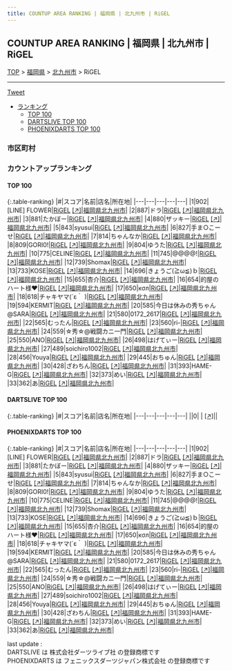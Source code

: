 ```yaml
---
title: COUNTUP AREA RANKING | 福岡県 | 北九州市 | RiGEL
---
```

## COUNTUP AREA RANKING | 福岡県 | 北九州市 | RiGEL

[TOP](/darts/rank/) > [福岡県](/darts/rank/福岡県/) > [北九州市](/darts/rank/福岡県/北九州市/) > RiGEL

___

<a href="https://twitter.com/share?ref_src=twsrc%5Etfw" data-text="COUNTUP AREA RANKING | 福岡県北九州市RiGEL" class="twitter-share-button" data-hashtags="DARTSLIVE,PHOENIXDARTS,darts,ダーツ" data-show-count="false">Tweet</a>

* [ランキング](#カウントアップランキング)
    * [TOP 100](#top-100)
    * [DARTSLIVE TOP 100](#dartslive-top-100)
    * [PHOENIXDARTS TOP 100](#phoenixdarts-top-100)

### 市区町村

<ul>

</ul>

### カウントアップランキング

#### TOP 100



{:.table-ranking}
|#|スコア|名前|店名|所在地|
|---|---|---|---|---|
|1|902|<span class="rank-name-pd">[LINE] FLOWER</span>|<a href="/darts/rank/shops/88170.html">RiGEL</a> <a href="https://vs.phoenixdarts.com/jp/shop/shopDetailInfo/s_88170?s_seq=88170">[↗]</a>|<a href="/darts/rank/福岡県/北九州市">福岡県北九州市</a>|
|2|887|<span class="rank-name-pd">ドラ</span>|<a href="/darts/rank/shops/88170.html">RiGEL</a> <a href="https://vs.phoenixdarts.com/jp/shop/shopDetailInfo/s_88170?s_seq=88170">[↗]</a>|<a href="/darts/rank/福岡県/北九州市">福岡県北九州市</a>|
|3|881|<span class="rank-name-pd">たかぼー</span>|<a href="/darts/rank/shops/88170.html">RiGEL</a> <a href="https://vs.phoenixdarts.com/jp/shop/shopDetailInfo/s_88170?s_seq=88170">[↗]</a>|<a href="/darts/rank/福岡県/北九州市">福岡県北九州市</a>|
|4|880|<span class="rank-name-pd">ザッキー</span>|<a href="/darts/rank/shops/88170.html">RiGEL</a> <a href="https://vs.phoenixdarts.com/jp/shop/shopDetailInfo/s_88170?s_seq=88170">[↗]</a>|<a href="/darts/rank/福岡県/北九州市">福岡県北九州市</a>|
|5|843|<span class="rank-name-pd">syusui</span>|<a href="/darts/rank/shops/88170.html">RiGEL</a> <a href="https://vs.phoenixdarts.com/jp/shop/shopDetailInfo/s_88170?s_seq=88170">[↗]</a>|<a href="/darts/rank/福岡県/北九州市">福岡県北九州市</a>|
|6|827|<span class="rank-name-pd">手ま○こーせ</span>|<a href="/darts/rank/shops/88170.html">RiGEL</a> <a href="https://vs.phoenixdarts.com/jp/shop/shopDetailInfo/s_88170?s_seq=88170">[↗]</a>|<a href="/darts/rank/福岡県/北九州市">福岡県北九州市</a>|
|7|814|<span class="rank-name-pd">ちゃんなか</span>|<a href="/darts/rank/shops/88170.html">RiGEL</a> <a href="https://vs.phoenixdarts.com/jp/shop/shopDetailInfo/s_88170?s_seq=88170">[↗]</a>|<a href="/darts/rank/福岡県/北九州市">福岡県北九州市</a>|
|8|809|<span class="rank-name-pd">GORI0!</span>|<a href="/darts/rank/shops/88170.html">RiGEL</a> <a href="https://vs.phoenixdarts.com/jp/shop/shopDetailInfo/s_88170?s_seq=88170">[↗]</a>|<a href="/darts/rank/福岡県/北九州市">福岡県北九州市</a>|
|9|804|<span class="rank-name-pd">ゆうた</span>|<a href="/darts/rank/shops/88170.html">RiGEL</a> <a href="https://vs.phoenixdarts.com/jp/shop/shopDetailInfo/s_88170?s_seq=88170">[↗]</a>|<a href="/darts/rank/福岡県/北九州市">福岡県北九州市</a>|
|10|775|<span class="rank-name-pd">CELINE</span>|<a href="/darts/rank/shops/88170.html">RiGEL</a> <a href="https://vs.phoenixdarts.com/jp/shop/shopDetailInfo/s_88170?s_seq=88170">[↗]</a>|<a href="/darts/rank/福岡県/北九州市">福岡県北九州市</a>|
|11|745|<span class="rank-name-pd">@@@@!</span>|<a href="/darts/rank/shops/88170.html">RiGEL</a> <a href="https://vs.phoenixdarts.com/jp/shop/shopDetailInfo/s_88170?s_seq=88170">[↗]</a>|<a href="/darts/rank/福岡県/北九州市">福岡県北九州市</a>|
|12|739|<span class="rank-name-pd">Shomax</span>|<a href="/darts/rank/shops/88170.html">RiGEL</a> <a href="https://vs.phoenixdarts.com/jp/shop/shopDetailInfo/s_88170?s_seq=88170">[↗]</a>|<a href="/darts/rank/福岡県/北九州市">福岡県北九州市</a>|
|13|733|<span class="rank-name-pd">KOSE</span>|<a href="/darts/rank/shops/88170.html">RiGEL</a> <a href="https://vs.phoenixdarts.com/jp/shop/shopDetailInfo/s_88170?s_seq=88170">[↗]</a>|<a href="/darts/rank/福岡県/北九州市">福岡県北九州市</a>|
|14|696|<span class="rank-name-pd">きょうご(≧ω≦)ｂ</span>|<a href="/darts/rank/shops/88170.html">RiGEL</a> <a href="https://vs.phoenixdarts.com/jp/shop/shopDetailInfo/s_88170?s_seq=88170">[↗]</a>|<a href="/darts/rank/福岡県/北九州市">福岡県北九州市</a>|
|15|655|<span class="rank-name-pd">杏介</span>|<a href="/darts/rank/shops/88170.html">RiGEL</a> <a href="https://vs.phoenixdarts.com/jp/shop/shopDetailInfo/s_88170?s_seq=88170">[↗]</a>|<a href="/darts/rank/福岡県/北九州市">福岡県北九州市</a>|
|16|654|<span class="rank-name-pd">的屋のハート様♥️</span>|<a href="/darts/rank/shops/88170.html">RiGEL</a> <a href="https://vs.phoenixdarts.com/jp/shop/shopDetailInfo/s_88170?s_seq=88170">[↗]</a>|<a href="/darts/rank/福岡県/北九州市">福岡県北九州市</a>|
|17|650|<span class="rank-name-pd">кσл</span>|<a href="/darts/rank/shops/88170.html">RiGEL</a> <a href="https://vs.phoenixdarts.com/jp/shop/shopDetailInfo/s_88170?s_seq=88170">[↗]</a>|<a href="/darts/rank/福岡県/北九州市">福岡県北九州市</a>|
|18|618|<span class="rank-name-pd">チャキヤマ(´ε｀ )</span>|<a href="/darts/rank/shops/88170.html">RiGEL</a> <a href="https://vs.phoenixdarts.com/jp/shop/shopDetailInfo/s_88170?s_seq=88170">[↗]</a>|<a href="/darts/rank/福岡県/北九州市">福岡県北九州市</a>|
|19|594|<span class="rank-name-pd">KERMIT</span>|<a href="/darts/rank/shops/88170.html">RiGEL</a> <a href="https://vs.phoenixdarts.com/jp/shop/shopDetailInfo/s_88170?s_seq=88170">[↗]</a>|<a href="/darts/rank/福岡県/北九州市">福岡県北九州市</a>|
|20|585|<span class="rank-name-pd">今日は休みの秀ちゃん@SARA</span>|<a href="/darts/rank/shops/88170.html">RiGEL</a> <a href="https://vs.phoenixdarts.com/jp/shop/shopDetailInfo/s_88170?s_seq=88170">[↗]</a>|<a href="/darts/rank/福岡県/北九州市">福岡県北九州市</a>|
|21|580|<span class="rank-name-pd">0172_2617</span>|<a href="/darts/rank/shops/88170.html">RiGEL</a> <a href="https://vs.phoenixdarts.com/jp/shop/shopDetailInfo/s_88170?s_seq=88170">[↗]</a>|<a href="/darts/rank/福岡県/北九州市">福岡県北九州市</a>|
|22|565|<span class="rank-name-pd">むったん</span>|<a href="/darts/rank/shops/88170.html">RiGEL</a> <a href="https://vs.phoenixdarts.com/jp/shop/shopDetailInfo/s_88170?s_seq=88170">[↗]</a>|<a href="/darts/rank/福岡県/北九州市">福岡県北九州市</a>|
|23|560|<span class="rank-name-pd">ri-</span>|<a href="/darts/rank/shops/88170.html">RiGEL</a> <a href="https://vs.phoenixdarts.com/jp/shop/shopDetailInfo/s_88170?s_seq=88170">[↗]</a>|<a href="/darts/rank/福岡県/北九州市">福岡県北九州市</a>|
|24|559|<span class="rank-name-pd">☆秀☆@戦闘カニ一門</span>|<a href="/darts/rank/shops/88170.html">RiGEL</a> <a href="https://vs.phoenixdarts.com/jp/shop/shopDetailInfo/s_88170?s_seq=88170">[↗]</a>|<a href="/darts/rank/福岡県/北九州市">福岡県北九州市</a>|
|25|550|<span class="rank-name-pd">ANO</span>|<a href="/darts/rank/shops/88170.html">RiGEL</a> <a href="https://vs.phoenixdarts.com/jp/shop/shopDetailInfo/s_88170?s_seq=88170">[↗]</a>|<a href="/darts/rank/福岡県/北九州市">福岡県北九州市</a>|
|26|498|<span class="rank-name-pd">はげてぃー</span>|<a href="/darts/rank/shops/88170.html">RiGEL</a> <a href="https://vs.phoenixdarts.com/jp/shop/shopDetailInfo/s_88170?s_seq=88170">[↗]</a>|<a href="/darts/rank/福岡県/北九州市">福岡県北九州市</a>|
|27|489|<span class="rank-name-pd">soichiro1002</span>|<a href="/darts/rank/shops/88170.html">RiGEL</a> <a href="https://vs.phoenixdarts.com/jp/shop/shopDetailInfo/s_88170?s_seq=88170">[↗]</a>|<a href="/darts/rank/福岡県/北九州市">福岡県北九州市</a>|
|28|456|<span class="rank-name-pd">Youya</span>|<a href="/darts/rank/shops/88170.html">RiGEL</a> <a href="https://vs.phoenixdarts.com/jp/shop/shopDetailInfo/s_88170?s_seq=88170">[↗]</a>|<a href="/darts/rank/福岡県/北九州市">福岡県北九州市</a>|
|29|445|<span class="rank-name-pd">おちゅん</span>|<a href="/darts/rank/shops/88170.html">RiGEL</a> <a href="https://vs.phoenixdarts.com/jp/shop/shopDetailInfo/s_88170?s_seq=88170">[↗]</a>|<a href="/darts/rank/福岡県/北九州市">福岡県北九州市</a>|
|30|428|<span class="rank-name-pd">ざわちん</span>|<a href="/darts/rank/shops/88170.html">RiGEL</a> <a href="https://vs.phoenixdarts.com/jp/shop/shopDetailInfo/s_88170?s_seq=88170">[↗]</a>|<a href="/darts/rank/福岡県/北九州市">福岡県北九州市</a>|
|31|393|<span class="rank-name-pd">HAME-G</span>|<a href="/darts/rank/shops/88170.html">RiGEL</a> <a href="https://vs.phoenixdarts.com/jp/shop/shopDetailInfo/s_88170?s_seq=88170">[↗]</a>|<a href="/darts/rank/福岡県/北九州市">福岡県北九州市</a>|
|32|373|<span class="rank-name-pd">めい</span>|<a href="/darts/rank/shops/88170.html">RiGEL</a> <a href="https://vs.phoenixdarts.com/jp/shop/shopDetailInfo/s_88170?s_seq=88170">[↗]</a>|<a href="/darts/rank/福岡県/北九州市">福岡県北九州市</a>|
|33|362|<span class="rank-name-pd">あ</span>|<a href="/darts/rank/shops/88170.html">RiGEL</a> <a href="https://vs.phoenixdarts.com/jp/shop/shopDetailInfo/s_88170?s_seq=88170">[↗]</a>|<a href="/darts/rank/福岡県/北九州市">福岡県北九州市</a>|


#### DARTSLIVE TOP 100



{:.table-ranking}
|#|スコア|名前|店名|所在地|
|---|---|---|---|---|
||0|<span class="rank-name-dl"> </span>|<a href="/darts/rank/shops/.html"></a> <a href="">[↗]</a>|<a href="/darts/rank//"></a>|


#### PHOENIXDARTS TOP 100



{:.table-ranking}
|#|スコア|名前|店名|所在地|
|---|---|---|---|---|
|1|902|<span class="rank-name-pd">[LINE] FLOWER</span>|<a href="/darts/rank/shops/88170.html">RiGEL</a> <a href="https://vs.phoenixdarts.com/jp/shop/shopDetailInfo/s_88170?s_seq=88170">[↗]</a>|<a href="/darts/rank/福岡県/北九州市">福岡県北九州市</a>|
|2|887|<span class="rank-name-pd">ドラ</span>|<a href="/darts/rank/shops/88170.html">RiGEL</a> <a href="https://vs.phoenixdarts.com/jp/shop/shopDetailInfo/s_88170?s_seq=88170">[↗]</a>|<a href="/darts/rank/福岡県/北九州市">福岡県北九州市</a>|
|3|881|<span class="rank-name-pd">たかぼー</span>|<a href="/darts/rank/shops/88170.html">RiGEL</a> <a href="https://vs.phoenixdarts.com/jp/shop/shopDetailInfo/s_88170?s_seq=88170">[↗]</a>|<a href="/darts/rank/福岡県/北九州市">福岡県北九州市</a>|
|4|880|<span class="rank-name-pd">ザッキー</span>|<a href="/darts/rank/shops/88170.html">RiGEL</a> <a href="https://vs.phoenixdarts.com/jp/shop/shopDetailInfo/s_88170?s_seq=88170">[↗]</a>|<a href="/darts/rank/福岡県/北九州市">福岡県北九州市</a>|
|5|843|<span class="rank-name-pd">syusui</span>|<a href="/darts/rank/shops/88170.html">RiGEL</a> <a href="https://vs.phoenixdarts.com/jp/shop/shopDetailInfo/s_88170?s_seq=88170">[↗]</a>|<a href="/darts/rank/福岡県/北九州市">福岡県北九州市</a>|
|6|827|<span class="rank-name-pd">手ま○こーせ</span>|<a href="/darts/rank/shops/88170.html">RiGEL</a> <a href="https://vs.phoenixdarts.com/jp/shop/shopDetailInfo/s_88170?s_seq=88170">[↗]</a>|<a href="/darts/rank/福岡県/北九州市">福岡県北九州市</a>|
|7|814|<span class="rank-name-pd">ちゃんなか</span>|<a href="/darts/rank/shops/88170.html">RiGEL</a> <a href="https://vs.phoenixdarts.com/jp/shop/shopDetailInfo/s_88170?s_seq=88170">[↗]</a>|<a href="/darts/rank/福岡県/北九州市">福岡県北九州市</a>|
|8|809|<span class="rank-name-pd">GORI0!</span>|<a href="/darts/rank/shops/88170.html">RiGEL</a> <a href="https://vs.phoenixdarts.com/jp/shop/shopDetailInfo/s_88170?s_seq=88170">[↗]</a>|<a href="/darts/rank/福岡県/北九州市">福岡県北九州市</a>|
|9|804|<span class="rank-name-pd">ゆうた</span>|<a href="/darts/rank/shops/88170.html">RiGEL</a> <a href="https://vs.phoenixdarts.com/jp/shop/shopDetailInfo/s_88170?s_seq=88170">[↗]</a>|<a href="/darts/rank/福岡県/北九州市">福岡県北九州市</a>|
|10|775|<span class="rank-name-pd">CELINE</span>|<a href="/darts/rank/shops/88170.html">RiGEL</a> <a href="https://vs.phoenixdarts.com/jp/shop/shopDetailInfo/s_88170?s_seq=88170">[↗]</a>|<a href="/darts/rank/福岡県/北九州市">福岡県北九州市</a>|
|11|745|<span class="rank-name-pd">@@@@!</span>|<a href="/darts/rank/shops/88170.html">RiGEL</a> <a href="https://vs.phoenixdarts.com/jp/shop/shopDetailInfo/s_88170?s_seq=88170">[↗]</a>|<a href="/darts/rank/福岡県/北九州市">福岡県北九州市</a>|
|12|739|<span class="rank-name-pd">Shomax</span>|<a href="/darts/rank/shops/88170.html">RiGEL</a> <a href="https://vs.phoenixdarts.com/jp/shop/shopDetailInfo/s_88170?s_seq=88170">[↗]</a>|<a href="/darts/rank/福岡県/北九州市">福岡県北九州市</a>|
|13|733|<span class="rank-name-pd">KOSE</span>|<a href="/darts/rank/shops/88170.html">RiGEL</a> <a href="https://vs.phoenixdarts.com/jp/shop/shopDetailInfo/s_88170?s_seq=88170">[↗]</a>|<a href="/darts/rank/福岡県/北九州市">福岡県北九州市</a>|
|14|696|<span class="rank-name-pd">きょうご(≧ω≦)ｂ</span>|<a href="/darts/rank/shops/88170.html">RiGEL</a> <a href="https://vs.phoenixdarts.com/jp/shop/shopDetailInfo/s_88170?s_seq=88170">[↗]</a>|<a href="/darts/rank/福岡県/北九州市">福岡県北九州市</a>|
|15|655|<span class="rank-name-pd">杏介</span>|<a href="/darts/rank/shops/88170.html">RiGEL</a> <a href="https://vs.phoenixdarts.com/jp/shop/shopDetailInfo/s_88170?s_seq=88170">[↗]</a>|<a href="/darts/rank/福岡県/北九州市">福岡県北九州市</a>|
|16|654|<span class="rank-name-pd">的屋のハート様♥️</span>|<a href="/darts/rank/shops/88170.html">RiGEL</a> <a href="https://vs.phoenixdarts.com/jp/shop/shopDetailInfo/s_88170?s_seq=88170">[↗]</a>|<a href="/darts/rank/福岡県/北九州市">福岡県北九州市</a>|
|17|650|<span class="rank-name-pd">кσл</span>|<a href="/darts/rank/shops/88170.html">RiGEL</a> <a href="https://vs.phoenixdarts.com/jp/shop/shopDetailInfo/s_88170?s_seq=88170">[↗]</a>|<a href="/darts/rank/福岡県/北九州市">福岡県北九州市</a>|
|18|618|<span class="rank-name-pd">チャキヤマ(´ε｀ )</span>|<a href="/darts/rank/shops/88170.html">RiGEL</a> <a href="https://vs.phoenixdarts.com/jp/shop/shopDetailInfo/s_88170?s_seq=88170">[↗]</a>|<a href="/darts/rank/福岡県/北九州市">福岡県北九州市</a>|
|19|594|<span class="rank-name-pd">KERMIT</span>|<a href="/darts/rank/shops/88170.html">RiGEL</a> <a href="https://vs.phoenixdarts.com/jp/shop/shopDetailInfo/s_88170?s_seq=88170">[↗]</a>|<a href="/darts/rank/福岡県/北九州市">福岡県北九州市</a>|
|20|585|<span class="rank-name-pd">今日は休みの秀ちゃん@SARA</span>|<a href="/darts/rank/shops/88170.html">RiGEL</a> <a href="https://vs.phoenixdarts.com/jp/shop/shopDetailInfo/s_88170?s_seq=88170">[↗]</a>|<a href="/darts/rank/福岡県/北九州市">福岡県北九州市</a>|
|21|580|<span class="rank-name-pd">0172_2617</span>|<a href="/darts/rank/shops/88170.html">RiGEL</a> <a href="https://vs.phoenixdarts.com/jp/shop/shopDetailInfo/s_88170?s_seq=88170">[↗]</a>|<a href="/darts/rank/福岡県/北九州市">福岡県北九州市</a>|
|22|565|<span class="rank-name-pd">むったん</span>|<a href="/darts/rank/shops/88170.html">RiGEL</a> <a href="https://vs.phoenixdarts.com/jp/shop/shopDetailInfo/s_88170?s_seq=88170">[↗]</a>|<a href="/darts/rank/福岡県/北九州市">福岡県北九州市</a>|
|23|560|<span class="rank-name-pd">ri-</span>|<a href="/darts/rank/shops/88170.html">RiGEL</a> <a href="https://vs.phoenixdarts.com/jp/shop/shopDetailInfo/s_88170?s_seq=88170">[↗]</a>|<a href="/darts/rank/福岡県/北九州市">福岡県北九州市</a>|
|24|559|<span class="rank-name-pd">☆秀☆@戦闘カニ一門</span>|<a href="/darts/rank/shops/88170.html">RiGEL</a> <a href="https://vs.phoenixdarts.com/jp/shop/shopDetailInfo/s_88170?s_seq=88170">[↗]</a>|<a href="/darts/rank/福岡県/北九州市">福岡県北九州市</a>|
|25|550|<span class="rank-name-pd">ANO</span>|<a href="/darts/rank/shops/88170.html">RiGEL</a> <a href="https://vs.phoenixdarts.com/jp/shop/shopDetailInfo/s_88170?s_seq=88170">[↗]</a>|<a href="/darts/rank/福岡県/北九州市">福岡県北九州市</a>|
|26|498|<span class="rank-name-pd">はげてぃー</span>|<a href="/darts/rank/shops/88170.html">RiGEL</a> <a href="https://vs.phoenixdarts.com/jp/shop/shopDetailInfo/s_88170?s_seq=88170">[↗]</a>|<a href="/darts/rank/福岡県/北九州市">福岡県北九州市</a>|
|27|489|<span class="rank-name-pd">soichiro1002</span>|<a href="/darts/rank/shops/88170.html">RiGEL</a> <a href="https://vs.phoenixdarts.com/jp/shop/shopDetailInfo/s_88170?s_seq=88170">[↗]</a>|<a href="/darts/rank/福岡県/北九州市">福岡県北九州市</a>|
|28|456|<span class="rank-name-pd">Youya</span>|<a href="/darts/rank/shops/88170.html">RiGEL</a> <a href="https://vs.phoenixdarts.com/jp/shop/shopDetailInfo/s_88170?s_seq=88170">[↗]</a>|<a href="/darts/rank/福岡県/北九州市">福岡県北九州市</a>|
|29|445|<span class="rank-name-pd">おちゅん</span>|<a href="/darts/rank/shops/88170.html">RiGEL</a> <a href="https://vs.phoenixdarts.com/jp/shop/shopDetailInfo/s_88170?s_seq=88170">[↗]</a>|<a href="/darts/rank/福岡県/北九州市">福岡県北九州市</a>|
|30|428|<span class="rank-name-pd">ざわちん</span>|<a href="/darts/rank/shops/88170.html">RiGEL</a> <a href="https://vs.phoenixdarts.com/jp/shop/shopDetailInfo/s_88170?s_seq=88170">[↗]</a>|<a href="/darts/rank/福岡県/北九州市">福岡県北九州市</a>|
|31|393|<span class="rank-name-pd">HAME-G</span>|<a href="/darts/rank/shops/88170.html">RiGEL</a> <a href="https://vs.phoenixdarts.com/jp/shop/shopDetailInfo/s_88170?s_seq=88170">[↗]</a>|<a href="/darts/rank/福岡県/北九州市">福岡県北九州市</a>|
|32|373|<span class="rank-name-pd">めい</span>|<a href="/darts/rank/shops/88170.html">RiGEL</a> <a href="https://vs.phoenixdarts.com/jp/shop/shopDetailInfo/s_88170?s_seq=88170">[↗]</a>|<a href="/darts/rank/福岡県/北九州市">福岡県北九州市</a>|
|33|362|<span class="rank-name-pd">あ</span>|<a href="/darts/rank/shops/88170.html">RiGEL</a> <a href="https://vs.phoenixdarts.com/jp/shop/shopDetailInfo/s_88170?s_seq=88170">[↗]</a>|<a href="/darts/rank/福岡県/北九州市">福岡県北九州市</a>|


<div class="footer border-top border-gray-light mt-5 pt-3 text-right text-gray">
    last update : <span style="font-weight: italic" id="foot_last_modified"></span><br />
    DARTSLIVE は 株式会社ダーツライブ社 の登録商標です<br />
    PHOENIXDARTS は フェニックスダーツジャパン株式会社 の登録商標です<br />
</div>

<script src="https://cdnjs.cloudflare.com/ajax/libs/jquery.tablesorter/2.31.3/js/jquery.tablesorter.min.js" integrity="sha512-qzgd5cYSZcosqpzpn7zF2ZId8f/8CHmFKZ8j7mU4OUXTNRd5g+ZHBPsgKEwoqxCtdQvExE5LprwwPAgoicguNg==" crossorigin="anonymous" referrerpolicy="no-referrer"></script>
<link rel="stylesheet" href="https://cdnjs.cloudflare.com/ajax/libs/jquery.tablesorter/2.31.3/css/theme.default.min.css" integrity="sha512-wghhOJkjQX0Lh3NSWvNKeZ0ZpNn+SPVXX1Qyc9OCaogADktxrBiBdKGDoqVUOyhStvMBmJQ8ZdMHiR3wuEq8+w==" crossorigin="anonymous" referrerpolicy="no-referrer" />
<script>
$(function() {
    $(".table-ranking").tablesorter({sortList:[[0, 0]]});
    $("#foot_last_modified").text(formatDate(new Date(document.lastModified), 'yyyy-MM-dd HH:mm:ss'));
});
</script>

<script async src="https://platform.twitter.com/widgets.js" charset="utf-8"></script>